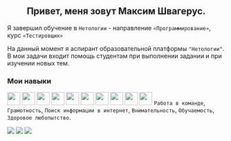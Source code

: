 <h2 align="center">Привет, меня зовут Максим Швагерус.</h2>

Я завершил обучение в `Нетологии` - направление `«Программирование»`, курс `«Тестировщик»`

На данный момент я аспирант образовательной платформы `"Нетологии"`. В мои задачи входит помощь студентам при выполнении задании и при изучении новых тем.

### Мои навыки

<img src="https://cdn.jsdelivr.net/gh/devicons/devicon/icons/java/java-original.svg" height="30"/> <img src="https://cdn.jsdelivr.net/gh/devicons/devicon/icons/git/git-original.svg" height="30"/>
<img src="https://cdn.jsdelivr.net/gh/devicons/devicon/icons/html5/html5-plain.svg" height="30"/>
<img src="https://cdn.jsdelivr.net/gh/devicons/devicon/icons/css3/css3-original.svg" height="30"/>
<img src="https://img.icons8.com/color/1x/intellij-idea.png" height="30"/>
<img src="https://junit.org/junit5/assets/img/junit5-logo.png" height="30"/>
<img src="https://cdn.jsdelivr.net/gh/devicons/devicon/icons/jira/jira-original-wordmark.svg" height="30"/>
<img src="https://cdn.jsdelivr.net/gh/devicons/devicon/icons/apache/apache-original-wordmark.svg" height="30"/>
<img src="https://cdn.jsdelivr.net/gh/devicons/devicon/icons/gradle/gradle-plain.svg" height="30"/>
<img src="https://cdn.jsdelivr.net/gh/devicons/devicon/icons/selenium/selenium-original.svg" height="30"/>
`Работа в команде`, `Грамотность`, `Поиск информации в интернет`, `Внимательность`, `Обучаемость`, `Здоровое любопытство`.

![](http://github-profile-summary-cards.vercel.app/api/cards/profile-details?username=shvisor&theme=github_dark)
![](http://github-profile-summary-cards.vercel.app/api/cards/stats?username=shvisor&theme=github_dark)
![](http://github-profile-summary-cards.vercel.app/api/cards/most-commit-language?username=shvisor&theme=github_dark)
